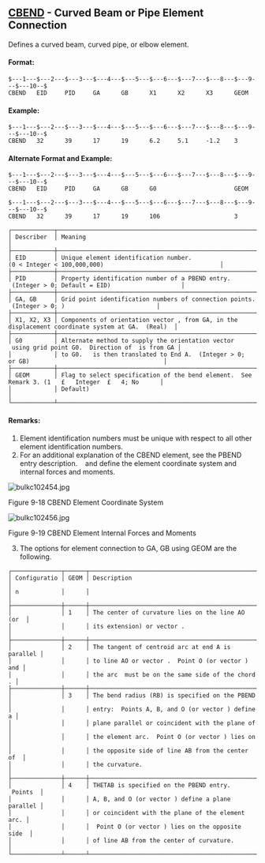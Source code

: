 ## [CBEND](https://nexus.hexagon.com/documentationcenter/bundle/MSC_Nastran_2022.4/page/Nastran_Combined_Book/qrg/bulkc1/TOC.CBEND.xhtml) - Curved Beam or Pipe Element Connection

Defines a curved beam, curved pipe, or elbow element.

#### Format:

```nastran
$---1---$---2---$---3---$---4---$---5---$---6---$---7---$---8---$---9---$---10--$
CBEND   EID     PID     GA      GB      X1      X2      X3      GEOM            
```

#### Example:

```nastran
$---1---$---2---$---3---$---4---$---5---$---6---$---7---$---8---$---9---$---10--$
CBEND   32      39      17      19      6.2     5.1     -1.2    3               
```

#### Alternate Format and Example:

```nastran
$---1---$---2---$---3---$---4---$---5---$---6---$---7---$---8---$---9---$---10--$
CBEND   EID     PID     GA      GB      G0                      GEOM            
```

```nastran
$---1---$---2---$---3---$---4---$---5---$---6---$---7---$---8---$---9---$---10--$
CBEND   32      39      17      19      106                     3               
```

```text
┌────────────┬───────────────────────────────────────────────────────────────────────────────────────────────────┐
│ Describer  │ Meaning                                                                                           │
├────────────┼───────────────────────────────────────────────────────────────────────────────────────────────────┤
│ EID        │ Unique element identification number. (0 < Integer < 100,000,000)                                 │
├────────────┼───────────────────────────────────────────────────────────────────────────────────────────────────┤
│ PID        │ Property identification number of a PBEND entry.  (Integer > 0; Default = EID)                    │
├────────────┼───────────────────────────────────────────────────────────────────────────────────────────────────┤
│ GA, GB     │ Grid point identification numbers of connection points.  (Integer > 0; )                          │
├────────────┼───────────────────────────────────────────────────────────────────────────────────────────────────┤
│ X1, X2, X3 │ Components of orientation vector , from GA, in the displacement coordinate system at GA.  (Real)  │
├────────────┼───────────────────────────────────────────────────────────────────────────────────────────────────┤
│ G0         │ Alternate method to supply the orientation vector  using grid point G0.  Direction of  is from GA │
│            │ to G0.   is then translated to End A.  (Integer > 0;  or GB)                                      │
├────────────┼───────────────────────────────────────────────────────────────────────────────────────────────────┤
│ GEOM       │ Flag to select specification of the bend element.  See Remark 3. (1   £   Integer  £   4; No      │
│            │ Default)                                                                                          │
└────────────┴───────────────────────────────────────────────────────────────────────────────────────────────────┘
```

#### Remarks:

1. Element identification numbers must be unique with respect to all other element identification numbers.
2. For an additional explanation of the CBEND element, see the PBEND entry description.    and   define the element coordinate system and internal forces and moments.

![bulkc102454.jpg](https://help-be.hexagonmi.com/bundle/MSC_Nastran_2022.4/page/Nastran_Combined_Book/qrg/bulkc1/../../../assets/bulkc102454.jpg?_LANG=enus)

Figure 9-18 CBEND Element Coordinate System

![bulkc102456.jpg](https://help-be.hexagonmi.com/bundle/MSC_Nastran_2022.4/page/Nastran_Combined_Book/qrg/bulkc1/../../../assets/bulkc102456.jpg?_LANG=enus)

Figure 9-19 CBEND Element Internal Forces and Moments

3. The options for element connection to GA, GB using GEOM are the following.

```text
┌──────────────┬──────┬──────────────────────────────────────────────────┐
│ Configuratio │ GEOM │ Description                                      │
│ n            │      │                                                  │
├──────────────┼──────┼──────────────────────────────────────────────────┤
│              │ 1    │ The center of curvature lies on the line AO (or  │
│              │      │ its extension) or vector .                       │
├──────────────┼──────┼──────────────────────────────────────────────────┤
│              │ 2    │ The tangent of centroid arc at end A is parallel │
│              │      │ to line AO or vector .  Point O (or vector ) and │
│              │      │ the arc  must be on the same side of the chord . │
├──────────────┼──────┼──────────────────────────────────────────────────┤
│              │ 3    │ The bend radius (RB) is specified on the PBEND   │
│              │      │ entry:  Points A, B, and O (or vector ) define a │
│              │      │ plane parallel or coincident with the plane of   │
│              │      │ the element arc.  Point O (or vector ) lies on   │
│              │      │ the opposite side of line AB from the center of  │
│              │      │ the curvature.                                   │
├──────────────┼──────┼──────────────────────────────────────────────────┤
│              │ 4    │ THETAB is specified on the PBEND entry.  Points  │
│              │      │ A, B, and O (or vector ) define a plane parallel │
│              │      │ or coincident with the plane of the element arc. │
│              │      │  Point O (or vector ) lies on the opposite side  │
│              │      │ of line AB from the center of curvature.         │
└──────────────┴──────┴──────────────────────────────────────────────────┘
```
